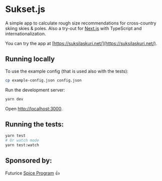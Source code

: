 # Sukset.js

A simple app to calculate rough size recommendations for cross-country skiing skies & poles. Also a try-out for [Next.js](https://nextjs.org/) with TypeScript and internationalization.

You can try the app at [https://suksilaskuri.net/](https://suksilaskuri.net/).

## Running locally

To use the example config (that is used also with the tests):

```bash
cp example-config.json config.json
```

Run the development server:

```bash
yarn dev
```

Open [http://localhost:3000](http://localhost:3000).

## Running the tests:

```bash
yarn test
# Or watch mode
yarn test:watch
```


## Sponsored by:

Futurice [Spice Program](https://spiceprogram.org/) :+1: